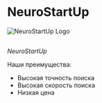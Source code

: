 # NeuroStartUp

![NeuroStartUp Logo](https://camo.githubusercontent.com/c6727c717cad1e4820481abb87524f90782445c5/68747470733a2f2f692e696d6775722e636f6d2f495a4f525769492e706e67)

##
*NeuroStartUp*

Наши преимущества:
 * Высокая точность поиска
 * Высокая скорость поиска
 * Низкая цена
